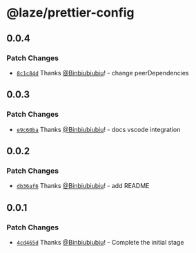 # @laze/prettier-config

## 0.0.4

### Patch Changes

- [`8c1c84d`](https://github.com/Binbiubiubiu/laze/commit/8c1c84dc3b254c06b648bd7a1254efc7a5d622e1) Thanks [@Binbiubiubiu](https://github.com/Binbiubiubiu)! - change peerDependencies

## 0.0.3

### Patch Changes

- [`e9c60ba`](https://github.com/Binbiubiubiu/laze/commit/e9c60bafa7457e05e74c1cb7432c28a1238e23a6) Thanks [@Binbiubiubiu](https://github.com/Binbiubiubiu)! - docs vscode integration

## 0.0.2

### Patch Changes

- [`db36af6`](https://github.com/Binbiubiubiu/laze/commit/db36af6ecf7561997849acb6e93f0e37cee8b9da) Thanks [@Binbiubiubiu](https://github.com/Binbiubiubiu)! - add README

## 0.0.1

### Patch Changes

- [`4cd465d`](https://github.com/Binbiubiubiu/laze/commit/4cd465d03dd3a4e86ead72a8947b73992a9ebd2b) Thanks [@Binbiubiubiu](https://github.com/Binbiubiubiu)! - Complete the initial stage
